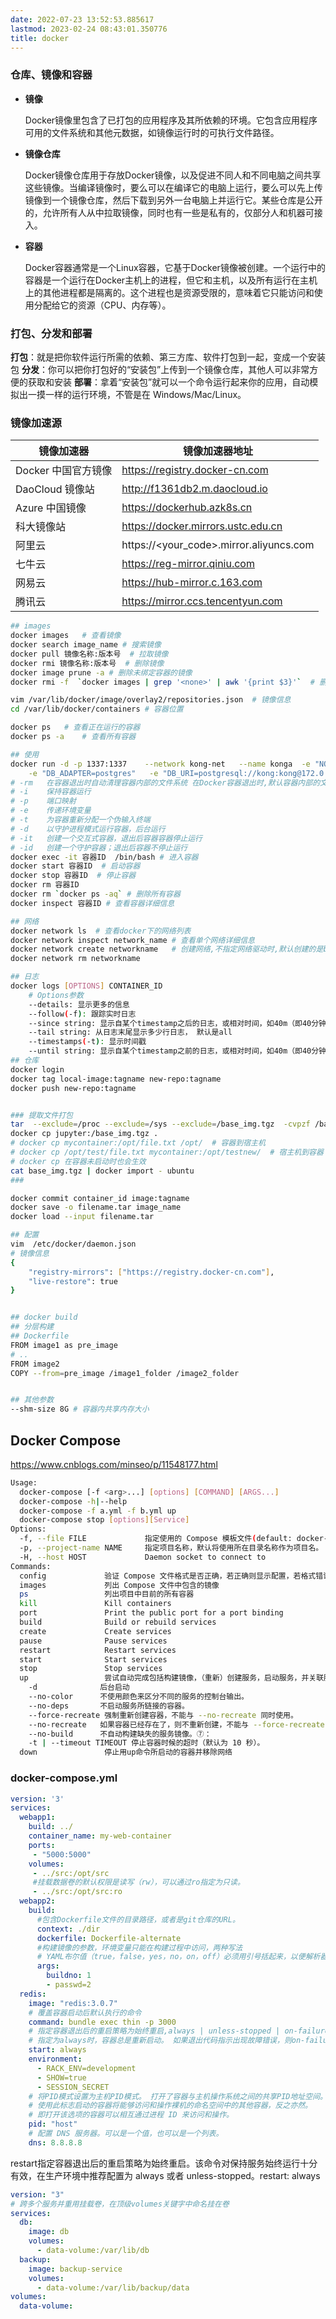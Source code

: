 ```yaml
---
date: 2022-07-23 13:52:53.885617
lastmod: 2023-02-24 08:43:01.350776
title: docker
---
```

### 仓库、镜像和容器

- **镜像**

  Docker镜像里包含了已打包的应用程序及其所依赖的环境。它包含应用程序可用的文件系统和其他元数据，如镜像运行时的可执行文件路径。

- **镜像仓库**

  Docker镜像仓库用于存放Docker镜像，以及促进不同人和不同电脑之间共享这些镜像。当编译镜像时，要么可以在编译它的电脑上运行，要么可以先上传镜像到一个镜像仓库，然后下载到另外一台电脑上并运行它。某些仓库是公开的，允许所有人从中拉取镜像，同时也有一些是私有的，仅部分人和机器可接入。

- **容器**

  Docker容器通常是一个Linux容器，它基于Docker镜像被创建。一个运行中的容器是一个运行在Docker主机上的进程，但它和主机，以及所有运行在主机上的其他进程都是隔离的。这个进程也是资源受限的，意味着它只能访问和使用分配给它的资源（CPU、内存等）。

### 打包、分发和部署

**打包**：就是把你软件运行所需的依赖、第三方库、软件打包到一起，变成一个安装包
**分发**：你可以把你打包好的“安装包”上传到一个镜像仓库，其他人可以非常方便的获取和安装
**部署**：拿着“安装包”就可以一个命令运行起来你的应用，自动模拟出一摸一样的运行环境，不管是在 Windows/Mac/Linux。

### 镜像加速源

| 镜像加速器          | 镜像加速器地址                          |
| ------------------- | --------------------------------------- |
| Docker 中国官方镜像 | https://registry.docker-cn.com          |
| DaoCloud 镜像站     | http://f1361db2.m.daocloud.io           |
| Azure 中国镜像      | https://dockerhub.azk8s.cn              |
| 科大镜像站          | https://docker.mirrors.ustc.edu.cn      |
| 阿里云              | https://<your_code>.mirror.aliyuncs.com |
| 七牛云              | https://reg-mirror.qiniu.com            |
| 网易云              | https://hub-mirror.c.163.com            |
| 腾讯云              | https://mirror.ccs.tencentyun.com       |

```bash
## images
docker images	# 查看镜像
docker search image_name # 搜索镜像
docker pull 镜像名称:版本号  # 拉取镜像
docker rmi 镜像名称:版本号  # 删除镜像
docker image prune -a # 删除未绑定容器的镜像
docker rmi -f  `docker images | grep '<none>' | awk '{print $3}'`  # 删除tag为none的镜像

vim /var/lib/docker/image/overlay2/repositories.json  # 镜像信息
cd /var/lib/docker/containers # 容器位置

docker ps	# 查看正在运行的容器
docker ps -a	# 查看所有容器

## 使用
docker run -d -p 1337:1337    --network kong-net   --name konga  -e "NODE_ENV=production"  \
	-e "DB_ADAPTER=postgres"   -e "DB_URI=postgresql://kong:kong@172.0.0.1:5432/konga"         pantsel/konga # 创建容器
# -rm	在容器退出时自动清理容器内部的文件系统	在Docker容器退出时,默认容器内部的文件系统仍然被保留,以方便调试并保留用户数据.
# -i	保持容器运行
# -p	端口映射
# -e	传递环境变量
# -t	为容器重新分配一个伪输入终端
# -d	以守护进程模式运行容器，后台运行
# -it	创建一个交互式容器，退出后容器容器停止运行
# -id	创建一个守护容器；退出后容器不停止运行
docker exec -it 容器ID  /bin/bash	# 进入容器
docker start 容器ID  # 启动容器
docker stop 容器ID  # 停止容器
docker rm 容器ID
docker rm `docker ps -aq` # 删除所有容器
docker inspect 容器ID # 查看容器详细信息

## 网络
docker network ls  # 查看docker下的网络列表
docker network inspect network_name # 查看单个网络详细信息
docker network create networkname	# 创建网络,不指定网络驱动时,默认创建的是bridge网络.
docker network rm networkname

## 日志
docker logs [OPTIONS] CONTAINER_ID
    # Options参数
    --details: 显示更多的信息
    --follow(-f): 跟踪实时日志
    --since string: 显示自某个timestamp之后的日志，或相对时间，如40m（即40分钟）
    --tail string: 从日志末尾显示多少行日志， 默认是all
    --timestamps(-t): 显示时间戳
    --until string: 显示自某个timestamp之前的日志，或相对时间，如40m（即40分钟
## 仓库
docker login
docker tag local-image:tagname new-repo:tagname
docker push new-repo:tagname


### 提取文件打包
tar  --exclude=/proc --exclude=/sys --exclude=/base_img.tgz  -cvpzf /base_img.tgz  /
docker cp jupyter:/base_img.tgz .
# docker cp mycontainer:/opt/file.txt /opt/  # 容器到宿主机
# docker cp /opt/test/file.txt mycontainer:/opt/testnew/  # 宿主机到容器
# docker cp 在容器未启动时也会生效
cat base_img.tgz | docker import - ubuntu
### 

docker commit container_id image:tagname
docker save -o filename.tar image_name
docker load --input filename.tar

## 配置
vim  /etc/docker/daemon.json
# 镜像信息
{
    "registry-mirrors": ["https://registry.docker-cn.com"],
    "live-restore": true
}


## docker build
## 分层构建
## Dockerfile
FROM image1 as pre_image
# ..
FROM image2
COPY --from=pre_image /image1_folder /image2_folder


## 其他参数
--shm-size 8G # 容器内共享内存大小
```

## Docker Compose

https://www.cnblogs.com/minseo/p/11548177.html

```bash
Usage:
  docker-compose [-f <arg>...] [options] [COMMAND] [ARGS...]
  docker-compose -h|--help
  docker-compose -f a.yml -f b.yml up
  docker-compose stop [options][Service]
Options:
  -f, --file FILE             指定使用的 Compose 模板文件(default: docker-compose.yml)可以多次指定
  -p, --project-name NAME     指定项目名称，默认将使用所在目录名称作为项目名。
  -H, --host HOST             Daemon socket to connect to
Commands:
  config             验证 Compose 文件格式是否正确，若正确则显示配置，若格式错误显示错误原因。
  images             列出 Compose 文件中包含的镜像
  ps                 列出项目中目前的所有容器
  kill               Kill containers
  port               Print the public port for a port binding
  build              Build or rebuild services
  create             Create services
  pause              Pause services
  restart            Restart services
  start              Start services
  stop               Stop services
  up                 尝试自动完成包括构建镜像，（重新）创建服务，启动服务，并关联服务相关容器的一系列操作。
	-d				后台启动
	--no-color 		不使用颜色来区分不同的服务的控制台输出。
	--no-deps 		不启动服务所链接的容器。
	--force-recreate 强制重新创建容器，不能与 --no-recreate 同时使用。
	--no-recreate 	如果容器已经存在了，则不重新创建，不能与 --force-recreate 同时使用。
	--no-build 		不自动构建缺失的服务镜像。⑦：
	-t | --timeout TIMEOUT 停止容器时候的超时（默认为 10 秒）。
  down               停止用up命令所启动的容器并移除网络
```

### docker-compose.yml

```yml
version: '3'
services:
  webapp1:
    build: ../
    container_name: my-web-container
    ports:
     - "5000:5000"
    volumes:
     - ../src:/opt/src
     #挂载数据卷的默认权限是读写（rw），可以通过ro指定为只读。 
     - ../src:/opt/src:ro
  webapp2:
  	build:
      #包含Dockerfile文件的目录路径，或者是git仓库的URL。
      context: ./dir 
      dockerfile: Dockerfile-alternate
      #构建镜像的参数，环境变量只能在构建过程中访问，两种写法
      # YAML布尔值（true，false，yes，no，on，off）必须用引号括起来，以便解析器将它们解释为字符串。
      args:
        buildno: 1
        - passwd=2
  redis:
    image: "redis:3.0.7"
    # 覆盖容器启动后默认执行的命令
    command: bundle exec thin -p 3000
    # 指定容器退出后的重启策略为始终重启,always | unless-stopped | on-failure | "no"
    # 指定为always时，容器总是重新启动。 如果退出代码指示出现故障错误，则on-failure将重新启动容器。
    start: always
    environment:
      - RACK_ENV=development
      - SHOW=true
      - SESSION_SECRET
	# 将PID模式设置为主机PID模式。 打开了容器与主机操作系统之间的共享PID地址空间。 
	# 使用此标志启动的容器将能够访问和操作裸机的命名空间中的其他容器，反之亦然。
	# 即打开该选项的容器可以相互通过进程 ID 来访问和操作。
    pid: "host"
    # 配置 DNS 服务器。可以是一个值，也可以是一个列表。
    dns: 8.8.8.8
```



restart指定容器退出后的重启策略为始终重启。该命令对保持服务始终运行十分有效，在生产环境中推荐配置为 always 或者 unless-stopped。restart: always

```yaml
version: "3"
# 跨多个服务并重用挂载卷，在顶级volumes关键字中命名挂在卷
services:
  db:
    image: db
    volumes:
      - data-volume:/var/lib/db
  backup:
    image: backup-service
    volumes:
      - data-volume:/var/lib/backup/data
volumes:
  data-volume:
```





